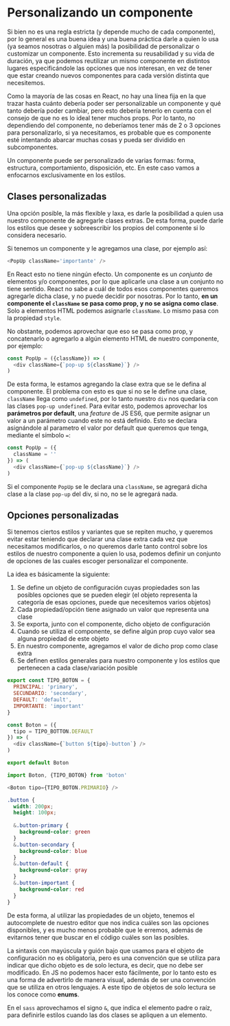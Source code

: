 # Personalizando un componente

Si bien no es una regla estricta (y depende mucho de cada componente), por lo general es una buena idea y una buena práctica darle a quien lo usa (ya seamos nosotras o alguien más) la posibilidad de personalizar o customizar un componente. Esto incrementa su reusabilidad y su vida de duración, ya que podemos reutilizar un mismo componente en distintos lugares especificándole las opciones que nos interesan, en vez de tener que estar creando nuevos componentes para cada versión distinta que necesitemos.

Como la mayoría de las cosas en React, no hay una línea fija en la que trazar hasta cuánto debería poder ser personalizable un componente y qué tanto debería poder cambiar, pero esto debería tenerlo en cuenta con el consejo de que no es lo ideal tener muchos props. Por lo tanto, no dependiendo del componente, no deberíamos tener más de 2 o 3 opciones para personalizarlo, si ya necesitamos, es probable que es componente esté intentando abarcar muchas cosas y pueda ser dividido en subcomponentes.

Un componente puede ser personalizado de varias formas: forma, estructura, comportamiento, disposición, etc. En este caso vamos a enfocarnos exclusivamente en los estilos.

## Clases personalizadas

Una opción posible, la más flexible y laxa, es darle la posibilidad a quien usa nuestro componente de agregarle clases extras. De esta forma, puede darle los estilos que desee y sobreescribir los propios del componente si lo considera necesario.

Si tenemos un componente y le agregamos una clase, por ejemplo así:

```javascript
<PopUp className='importante' />
```

En React esto no tiene ningún efecto. Un componente es un *conjunto* de elementos y/o componentes, por lo que aplicarle una clase a un conjunto no tiene sentido. React no sabe a cuál de todos esos componentes queremos agregarle dicha clase, y no puede decidir por nosotras. Por lo tanto, **en un componente el `className` se pasa como prop, y no se asigna como clase**. Solo a elementos HTML podemos asignarle `className`. Lo mismo pasa con la propiedad `style`.

No obstante, podemos aprovechar que eso se pasa como prop, y concatenarlo o agregarlo a algún elemento HTML de nuestro componente, por ejemplo:

```javascript
const PopUp = ({className}) => (
  <div className={`pop-up ${className}`} />
)
```

De esta forma, le estamos agregando la clase extra que se le defina al componente. El problema con esto es que si no se le define una clase, `className` llega como `undefined`, por lo tanto nuestro `div` nos quedaría con las clases `pop-up undefined`. Para evitar esto, podemos aprovechar los **parámetros por default**, una *feature* de JS ES6, que permite asignar un valor a un parámetro cuando este no está definido. Esto se declara asignándole al parametro el valor por default que queremos que tenga, mediante el símbolo `=`:

```javascript
const PopUp = ({
  className = ''
}) => (
  <div className={`pop-up ${className}`} />
)
```

Si el componente `PopUp` se le declara una `className`, se agregará dicha clase a la clase `pop-up` del div, si no, no se le agregará nada.

## Opciones personalizadas

Si tenemos ciertos estilos y variantes que se repiten mucho, y queremos evitar estar teniendo que declarar una clase extra cada vez que necesitamos modificarlos, o no queremos darle tanto control sobre los estilos de nuestro componente a quien lo usa, podemos definir un conjunto de opciones de las cuales escoger personalizar el componente.

La idea es básicamente la siguiente:

  1. Se define un objeto de configuración cuyas propiedades son las posibles opciones que se pueden elegir (el objeto representa la categoría de esas opciones, puede que necesitemos varios objetos)
  2. Cada propiedad/opción tiene asignado un valor que representa una clase
  3. Se exporta, junto con el componente, dicho objeto de configuración
  4. Cuando se utiliza el componente, se define algún prop cuyo valor sea alguna propiedad de este objeto
  5. En nuestro componente, agregamos el valor de dicho prop como clase extra
  6. Se definen estilos generales para nuestro componente y los estilos que pertenecen a cada clase/variación posible
  
```javascript
export const TIPO_BOTON = {
  PRINCIPAL: 'primary',
  SECUNDARIO: 'secondary',
  DEFAULT: 'default',
  IMPORTANTE: 'important'
}

const Boton = ({
  tipo = TIPO_BOTTON.DEFAULT
}) => ( 
  <div className={`button ${tipo}-button`} />
)

export default Boton
```
```javascript
import Boton, {TIPO_BOTON} from 'boton'

<Boton tipo={TIPO_BOTON.PRIMARIO} />
```
```scss
.button {
  width: 200px;
  height: 100px;
  
  &.button-primary {
    background-color: green
  }
  &.button-secondary {
    background-color: blue
  }
  &.button-default {
    background-color: gray
  }
  &.button-important {
    background-color: red
  }
}

```

De esta forma, al utilizar las propiedades de un objeto, tenemos el autocomplete de nuestro editor que nos indica cuáles son las opciones disponibles, y es mucho menos probable que le erremos, además de evitarnos tener que buscar en el código cuáles son las posibles.

La sintaxis con mayúscula y guión bajo que usamos para el objeto de configuración no es obligatoria, pero es una convención que se utiliza para indicar que dicho objeto es de solo lectura, es decir, que no debe ser modificado. En JS no podemos hacer esto fácilmente, por lo tanto esto es una forma de advertirlo de manera visual, además de ser una convención que se utiliza en otros lenguajes. A este tipo de objetos de solo lectura se los conoce como **enums**.

En el `sass` aprovechamos el signo `&`, que indica el elemento padre o raíz, para definirle estilos cuando las dos clases se apliquen a un elemento.  
